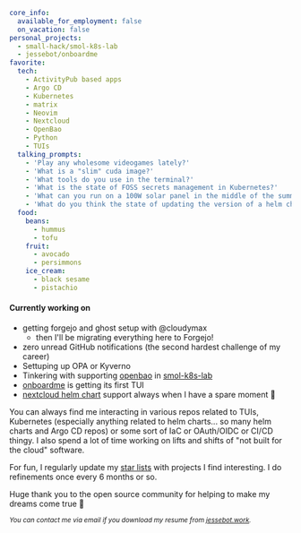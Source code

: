 ```yaml
core_info:
  available_for_employment: false
  on_vacation: false
personal_projects:
  - small-hack/smol-k8s-lab
  - jessebot/onboardme
favorite:
  tech:
    - ActivityPub based apps
    - Argo CD
    - Kubernetes
    - matrix
    - Neovim
    - Nextcloud
    - OpenBao
    - Python
    - TUIs
  talking_prompts:
    - 'Play any wholesome videogames lately?'
    - 'What is a "slim" cuda image?'
    - 'What tools do you use in the terminal?'
    - 'What is the state of FOSS secrets management in Kubernetes?'
    - 'What can you run on a 100W solar panel in the middle of the summer?'
    - 'What do you think the state of updating the version of a helm chart is?'
  food:
    beans:
      - hummus
      - tofu
    fruit:
      - avocado
      - persimmons
    ice_cream:
      - black sesame
      - pistachio
```

#### Currently working on

- getting forgejo and ghost setup with @cloudymax
  - then I'll be migrating everything here to Forgejo!
- zero unread GitHub notifications (the second hardest challenge of my career)
- Settuping up OPA or Kyverno
- Tinkering with supporting [openbao](https://openbao.org/) in [smol-k8s-lab](https://github.com/small-hack/smol-k8s-lab)
- [onboardme](https://github.com/jessebot/onboardme/tree/feature/add-tui) is getting its first TUI
- [nextcloud helm chart](https://github.com/nextcloud/helm) support always when I have a spare moment 🩵

You can always find me interacting in various repos related to TUIs, Kubernetes (especially anything related to helm charts... so many helm charts and Argo CD repos) or some sort of IaC or OAuth/OIDC or CI/CD thingy. I also spend a lot of time working on lifts and shifts of "not built for the cloud" software.

For fun, I regularly update my [star lists](https://github.com/jessebot?tab=stars) with projects I find interesting. I do refinements once every 6 months or so.

Huge thank you to the open source community for helping to make my dreams come true 💙

<sub>*You can contact me via email if you download my resume from [jessebot.work](https://jessebot.work).*</sub>

